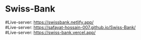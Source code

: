 # Swiss-Bank
#Live-server: https://swissbank.netlify.app/<br>
#Live-server: https://safayat-hossain-007.github.io/Swiss-Bank/
<br>
#Live-server: https://swiss-bank.vercel.app/
